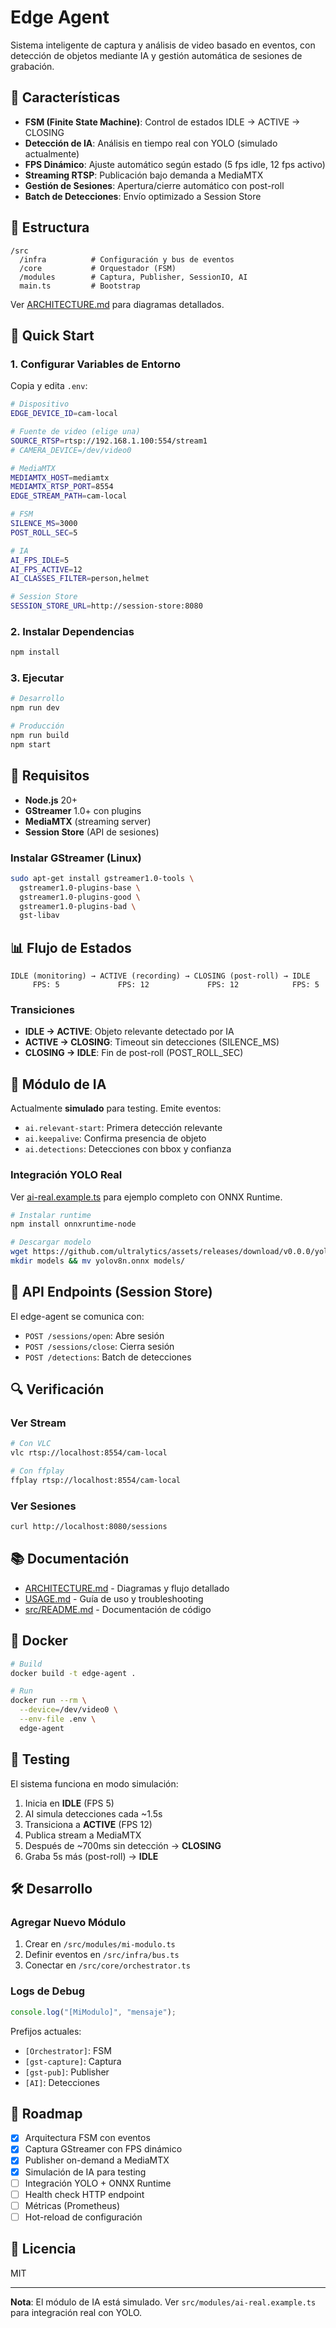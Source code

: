 # Edge Agent

Sistema inteligente de captura y análisis de video basado en eventos, con detección de objetos mediante IA y gestión automática de sesiones de grabación.

## 🎯 Características

- **FSM (Finite State Machine)**: Control de estados IDLE → ACTIVE → CLOSING
- **Detección de IA**: Análisis en tiempo real con YOLO (simulado actualmente)
- **FPS Dinámico**: Ajuste automático según estado (5 fps idle, 12 fps activo)
- **Streaming RTSP**: Publicación bajo demanda a MediaMTX
- **Gestión de Sesiones**: Apertura/cierre automático con post-roll
- **Batch de Detecciones**: Envío optimizado a Session Store

## 📁 Estructura

```
/src
  /infra          # Configuración y bus de eventos
  /core           # Orquestador (FSM)
  /modules        # Captura, Publisher, SessionIO, AI
  main.ts         # Bootstrap
```

Ver [ARCHITECTURE.md](./ARCHITECTURE.md) para diagramas detallados.

## 🚀 Quick Start

### 1. Configurar Variables de Entorno

Copia y edita `.env`:

```bash
# Dispositivo
EDGE_DEVICE_ID=cam-local

# Fuente de video (elige una)
SOURCE_RTSP=rtsp://192.168.1.100:554/stream1
# CAMERA_DEVICE=/dev/video0

# MediaMTX
MEDIAMTX_HOST=mediamtx
MEDIAMTX_RTSP_PORT=8554
EDGE_STREAM_PATH=cam-local

# FSM
SILENCE_MS=3000
POST_ROLL_SEC=5

# IA
AI_FPS_IDLE=5
AI_FPS_ACTIVE=12
AI_CLASSES_FILTER=person,helmet

# Session Store
SESSION_STORE_URL=http://session-store:8080
```

### 2. Instalar Dependencias

```bash
npm install
```

### 3. Ejecutar

```bash
# Desarrollo
npm run dev

# Producción
npm run build
npm start
```

## 🔧 Requisitos

- **Node.js** 20+
- **GStreamer** 1.0+ con plugins
- **MediaMTX** (streaming server)
- **Session Store** (API de sesiones)

### Instalar GStreamer (Linux)

```bash
sudo apt-get install gstreamer1.0-tools \
  gstreamer1.0-plugins-base \
  gstreamer1.0-plugins-good \
  gstreamer1.0-plugins-bad \
  gst-libav
```

## 📊 Flujo de Estados

```
IDLE (monitoring) → ACTIVE (recording) → CLOSING (post-roll) → IDLE
     FPS: 5             FPS: 12             FPS: 12            FPS: 5
```

### Transiciones

- **IDLE → ACTIVE**: Objeto relevante detectado por IA
- **ACTIVE → CLOSING**: Timeout sin detecciones (SILENCE_MS)
- **CLOSING → IDLE**: Fin de post-roll (POST_ROLL_SEC)

## 🤖 Módulo de IA

Actualmente **simulado** para testing. Emite eventos:

- `ai.relevant-start`: Primera detección relevante
- `ai.keepalive`: Confirma presencia de objeto
- `ai.detections`: Detecciones con bbox y confianza

### Integración YOLO Real

Ver [ai-real.example.ts](./src/modules/ai-real.example.ts) para ejemplo completo con ONNX Runtime.

```bash
# Instalar runtime
npm install onnxruntime-node

# Descargar modelo
wget https://github.com/ultralytics/assets/releases/download/v0.0.0/yolov8n.onnx
mkdir models && mv yolov8n.onnx models/
```

## 📡 API Endpoints (Session Store)

El edge-agent se comunica con:

- `POST /sessions/open`: Abre sesión
- `POST /sessions/close`: Cierra sesión  
- `POST /detections`: Batch de detecciones

## 🔍 Verificación

### Ver Stream

```bash
# Con VLC
vlc rtsp://localhost:8554/cam-local

# Con ffplay
ffplay rtsp://localhost:8554/cam-local
```

### Ver Sesiones

```bash
curl http://localhost:8080/sessions
```

## 📚 Documentación

- [ARCHITECTURE.md](./ARCHITECTURE.md) - Diagramas y flujo detallado
- [USAGE.md](./USAGE.md) - Guía de uso y troubleshooting
- [src/README.md](./src/README.md) - Documentación de código

## 🐳 Docker

```bash
# Build
docker build -t edge-agent .

# Run
docker run --rm \
  --device=/dev/video0 \
  --env-file .env \
  edge-agent
```

## 🧪 Testing

El sistema funciona en modo simulación:

1. Inicia en **IDLE** (FPS 5)
2. AI simula detecciones cada ~1.5s
3. Transiciona a **ACTIVE** (FPS 12)
4. Publica stream a MediaMTX
5. Después de ~700ms sin detección → **CLOSING**
6. Graba 5s más (post-roll) → **IDLE**

## 🛠️ Desarrollo

### Agregar Nuevo Módulo

1. Crear en `/src/modules/mi-modulo.ts`
2. Definir eventos en `/src/infra/bus.ts`
3. Conectar en `/src/core/orchestrator.ts`

### Logs de Debug

```typescript
console.log("[MiModulo]", "mensaje");
```

Prefijos actuales:
- `[Orchestrator]`: FSM
- `[gst-capture]`: Captura
- `[gst-pub]`: Publisher
- `[AI]`: Detecciones

## 🚧 Roadmap

- [x] Arquitectura FSM con eventos
- [x] Captura GStreamer con FPS dinámico
- [x] Publisher on-demand a MediaMTX
- [x] Simulación de IA para testing
- [ ] Integración YOLO + ONNX Runtime
- [ ] Health check HTTP endpoint
- [ ] Métricas (Prometheus)
- [ ] Hot-reload de configuración

## 📄 Licencia

MIT

---

**Nota**: El módulo de IA está simulado. Ver `src/modules/ai-real.example.ts` para integración real con YOLO.
